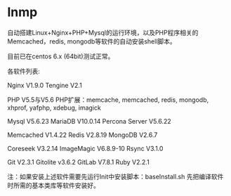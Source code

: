 # lnmp
自动搭建Linux+Nginx+PHP+Mysql的运行环境，以及PHP程序相关的Memcached，redis, mongodb等软件的自动安装shell脚本。

目前已在centos 6.x (64bit)测试正常。

各软件列表:

Nginx V1.9.0
Tengine V2.1

PHP V5.5与V5.6
PHP扩展：memcache, memcached, redis, mongodb, xhprof, yafphp, xdebug, imagick

Mysql V5.6.23
MariaDB V10.0.14
Percona Server V5.6.22

Memcached V1.4.22
Redis V2.8.19
MongoDB V2.6.7

Coreseek V3.2.14
ImageMagic V6.8.9-10
Rsync V3.1.0

Git V2.3.1
Gitolite v3.6.2
GitLab V7.8.1
Ruby V2.2.1

注：如果安装上述软件需要先运行Init中安装脚本：baseInstall.sh 先把编译软件时所需的基本类库等软件安装好。